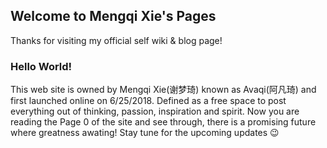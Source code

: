 ## Welcome to Mengqi Xie's Pages
Thanks for visiting my official self wiki & blog page!

### Hello World!
This web site is owned by Mengqi Xie(谢梦琦) known as Avaqi(阿凡琦) and first launched online on 6/25/2018. Defined as a free space to post everything out of thinking, passion, inspiration and spirit. Now you are reading the Page 0 of the site and see through, there is a promising future where greatness awating! Stay tune for the upcoming updates :wink:


